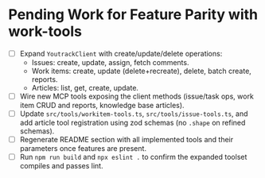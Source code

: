 # Pending Work for Feature Parity with work-tools

- [ ] Expand `YoutrackClient` with create/update/delete operations:
  - Issues: create, update, assign, fetch comments.
  - Work items: create, update (delete+recreate), delete, batch create, reports.
  - Articles: list, get, create, update.
- [ ] Wire new MCP tools exposing the client methods (issue/task ops, work item CRUD and reports, knowledge base articles).
- [ ] Update `src/tools/workitem-tools.ts`, `src/tools/issue-tools.ts`, and add article tool registration using zod schemas (no `.shape` on refined schemas).
- [ ] Regenerate README section with all implemented tools and their parameters once features are present.
- [ ] Run `npm run build` and `npx eslint .` to confirm the expanded toolset compiles and passes lint.
